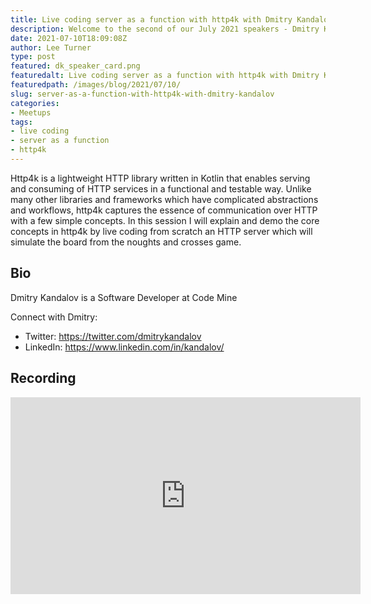 ```yaml
---
title: Live coding server as a function with http4k with Dmitry Kandalov
description: Welcome to the second of our July 2021 speakers - Dmitry Kandalov
date: 2021-07-10T18:09:08Z
author: Lee Turner
type: post
featured: dk_speaker_card.png
featuredalt: Live coding server as a function with http4k with Dmitry Kandalov
featuredpath: /images/blog/2021/07/10/
slug: server-as-a-function-with-http4k-with-dmitry-kandalov
categories:
- Meetups
tags:
- live coding
- server as a function
- http4k
---
```


Http4k is a lightweight HTTP library written in Kotlin that enables serving and consuming of HTTP services in a functional and testable way. Unlike many other libraries and frameworks which have complicated abstractions and workflows, http4k captures the essence of communication over HTTP with a few simple concepts. In this session I will explain and demo the core concepts in http4k by live coding from scratch an HTTP server which will simulate the board from the noughts and crosses game.

## Bio

Dmitry Kandalov is a Software Developer at Code Mine

Connect with Dmitry:

* Twitter: https://twitter.com/dmitrykandalov
* LinkedIn: https://www.linkedin.com/in/kandalov/

## Recording

<iframe width="560" height="315" src="https://www.youtube.com/embed/8RpGIUwe7dI" title="YouTube video player" frameborder="0" allow="accelerometer; autoplay; clipboard-write; encrypted-media; gyroscope; picture-in-picture" allowfullscreen></iframe>